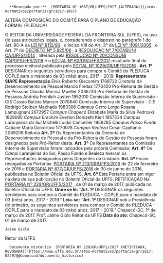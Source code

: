       **Revogada por:**  [PORTARIA Nº 1067/GR/UFFS/2017 (ALTERADA)](/atos-normativos/portaria/gr/2017-1067) 

   ALTERA COMPOSIÇÃO DO COMITÊ PARA O PLANO DE EDUCAÇÃO FORMAL (PLEDUCA)  

 O REITOR DA UNIVERSIDADE FEDERAL DA FRONTEIRA SUL (UFFS), no uso de suas atribuições legais, e, considerando o disposto no parágrafo 1 do Art. 96-A da [LEI Nº 8112/90](http://www.planalto.gov.br/ccivil_03/leis/l8112cons.htm)  , o inciso VIII do Art. 3º da [LEI Nº 11091/2005](http://www.planalto.gov.br/ccivil_03/_ato2004-2006/2005/lei/l11091.htm)  , o Art. 7º do [DECRETO Nº 5.825/06](http://www.planalto.gov.br/ccivil_03/_ato2004-2006/2006/decreto/d5825.htm)  , a [RESOLUÇÃO Nº 7/CONSUNI CA/UFFS/2014](https://www.uffs.edu.br/atos-normativos/resolucao/consunica/2014-0007)  , alterada pela [RESOLUÇÃO Nº 20/CONSUNI CAPGP/UFFS/2016](https://www.uffs.edu.br/atos-normativos/resolucao/consunicapgp/2016-0020)  e o [EDITAL Nº 62/GR/UFFS/2017](https://www.uffs.edu.br/atos-normativos/edital/gr/2017-0062)  resultado final do processo eleitoral publicado pelo [EDITAL Nº 1029/GR/UFFS/2016](https://www.uffs.edu.br/atos-normativos/edital/gr/2016-1029)  .   **Art. 1º** DESIGNAR os seguintes servidores para compor o Comitê do PLEDUCA - COPLE para o mandato de 03 (três) anos, 2017 - 2019.     **Representante**    **SIAPE**    **Representação**      Elvis Roberto Giacomim   1768722   Diretoria de Desenvolvimento de Pessoal     Marcio Freitas   1770450   Pró-Reitoria de Gestão de Pessoas     Claudia Monica Mueller   2036730   Pró-Reitoria de Gestão de Pessoas     Andréia Frohlich Justen   1952010   Comissão Interna de Supervisão - CIS     Cássio Batista Marcon   2078640   Comissão Interna de Supervisão - CIS     Rodrigo Stolben Machado   1980306   *Campus Cerro Largo*      Rosana Lampugnani   2072957   *Campus Chapecó*      Elizabete Maria da Silva Pedroski   1828090   *Campus Erechim*      Everton Donizetti Kielt   1957534   *Campus Laranjeiras do Sul*      Michelli Locks Cancellier   1958285   *Campus Passo Fundo*      Catiane Maria Dalcortivo   1770078   *Campus Realeza*      Cesar Capitanio   2069208   Reitoria       **Art. 2º** Os Representantes da Diretoria de Desenvolvimento de Pessoal e da Pró-Reitoria de Gestão de Pessoas foram designados pelo Pró-Reitor desta.   **Art. 3º** Os Representantes da Comissão Interna de Supervisão foram indicados pela própria Comissão;   **Art. 4º** Os *Campi* Laranjeiras do Sul, Passo Fundo e Realeza tiveram os Representantes designados pelos Dirigentes da Unidade.   **Art. 5º** Ficam revogadas as Portarias: [PORTARIA Nº 213/GR/UFFS/2016](https://www.uffs.edu.br/atos-normativos/portaria/gr/2016-0213)  de 22 de fevereiro de 2016 e [PORTARIA Nº 677/GR/UFFS/2016](https://www.uffs.edu.br/atos-normativos/portaria/gr/2016-0677)  de 30 de junho de 2016, publicadas no Boletim Oficial da UFFS.   **Art. 6º** Esta Portaria entra em vigor na data de sua publicação no Boletim Oficial da UFFS.   RETIFICAÇÃO   Na [PORTARIA Nº 229/GR/UFFS/2017](https://www.uffs.edu.br/atos-normativos/portaria/gr/2017-0229)  , de 01 de março de 2017, publicada no Boletim Oficial da UFFS:   **Onde se lê:**  **“Art. 1º** DESIGNAR os seguintes servidores para compor o Comitê do PLEDUCA - COPLE para o mandato de 03 (três) anos, 2017 - 2019.”   **Leia-se:**  **“Art. 1º** DESIGNAR sob a Presidência do primeiro, os seguintes servidores para compor o Comitê do PLEDUCA - COPLE para o mandato de 03 (três) anos, 2017 - 2019.”   Chapecó-SC, 1º de março de 2017.   Prof. Jaime Giolo Reitor da UFFS    **Data do ato:** Chapecó-SC, 01 de março de 2017.   
 

    Jaime Giolo   
 Reitor da UFFS 

      Documento Histórico  [PORTARIA Nº 229/GR/UFFS/2017 (RETIFICADA, REVOGADA)](https://www.uffs.edu.br/atos-normativos/portaria/gr/2017-0229/@@download/documento_historico)     
      